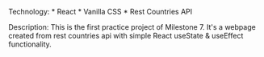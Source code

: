 Technology: 
      * React
      * Vanilla CSS
      * Rest Countries API

Description: This is the first practice project of Milestone 7.
It's a webpage created from rest countries api with simple React useState & useEffect functionality.